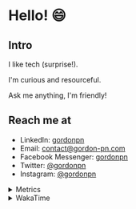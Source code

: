 # Hello! 😄

## Intro

I like tech (surprise!).

I'm curious and resourceful.

Ask me anything, I'm friendly!

## Reach me at

- LinkedIn: [gordonpn](https://www.linkedin.com/in/gordonpn/)
- Email: [contact@gordon-pn.com](mailto:contact@gordon-pn.com)
- Facebook Messenger: [gordonpn](https://www.messenger.com/t/Gordonpn)
- Twitter: [@gordonpn](https://twitter.com/Gordonpn)
- Instagram: [@gordonpn](https://www.instagram.com/gordonpn/)

<details>
  <summary>Metrics</summary>

  <img align="center" src="https://github.com/gordonpn/gordonpn/blob/master/github-metrics.svg" alt="GitHub Metrics">

</details>

<details>
  <summary>WakaTime</summary>

  <!--START_SECTION:waka-->
**I'm an Early 🐤** 

```text
🌞 Morning                2689 commits        ████░░░░░░░░░░░░░░░░░░░░░   17.91 % 
🌆 Daytime                5944 commits        ██████████░░░░░░░░░░░░░░░   39.59 % 
🌃 Evening                6186 commits        ██████████░░░░░░░░░░░░░░░   41.21 % 
🌙 Night                  193 commits         ░░░░░░░░░░░░░░░░░░░░░░░░░   01.29 % 
```
📅 **I'm Most Productive on Sunday** 

```text
Monday                   2195 commits        ████░░░░░░░░░░░░░░░░░░░░░   14.62 % 
Tuesday                  2174 commits        ████░░░░░░░░░░░░░░░░░░░░░   14.48 % 
Wednesday                2330 commits        ████░░░░░░░░░░░░░░░░░░░░░   15.52 % 
Thursday                 2267 commits        ████░░░░░░░░░░░░░░░░░░░░░   15.10 % 
Friday                   1435 commits        ██░░░░░░░░░░░░░░░░░░░░░░░   09.56 % 
Saturday                 1922 commits        ███░░░░░░░░░░░░░░░░░░░░░░   12.80 % 
Sunday                   2689 commits        ████░░░░░░░░░░░░░░░░░░░░░   17.91 % 
```


📊 **This Week I Spent My Time On** 

```text
💬 Programming Languages: 
Java                     42 mins             ████████████████████████░   94.53 % 
YAML                     2 mins              █░░░░░░░░░░░░░░░░░░░░░░░░   05.38 % 
Groovy                   0 secs              ░░░░░░░░░░░░░░░░░░░░░░░░░   00.09 % 

🔥 Editors: 
IntelliJ                 44 mins             █████████████████████████   100.00 % 
```


 Last Updated on 10/08/2023 10:24:58 UTC
<!--END_SECTION:waka-->
</details>
